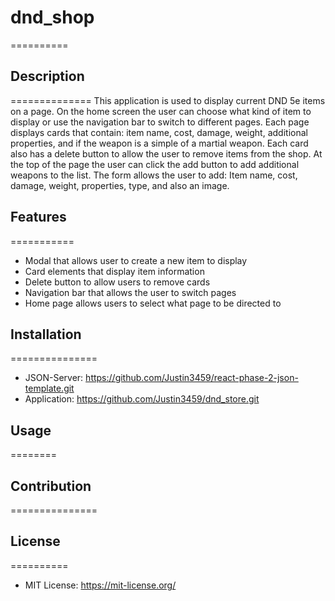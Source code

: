# dnd_shop
==========
## Description 
==============
    This application is used to display current DND 5e items on a page. On the home screen the user can choose what kind of item to display or use the navigation bar to switch to different pages. Each page displays cards that contain: item name, cost, damage, weight, additional properties, and if the weapon is a simple of a martial weapon. Each card also has a delete button to allow the user to remove items from the shop. At the top of the page the user can click the add button to add additional weapons to the list. The form allows the user to add: Item name, cost, damage, weight, properties, type, and also an image.
## Features
===========
- Modal that allows user to create a new item to display
- Card elements that display item information 
- Delete button to allow users to remove cards
- Navigation bar that allows the user to switch pages
- Home page allows users to select what page to be directed to

## Installation
===============
- JSON-Server: https://github.com/Justin3459/react-phase-2-json-template.git
- Application: https://github.com/Justin3459/dnd_store.git




## Usage
========

## Contribution
=============== 

## License
==========
- MIT License: https://mit-license.org/